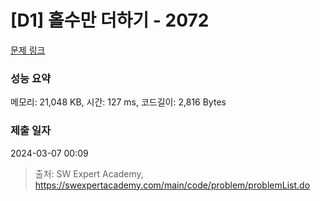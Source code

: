 # [D1] 홀수만 더하기 - 2072 

[문제 링크](https://swexpertacademy.com/main/code/problem/problemDetail.do?contestProbId=AV5QSEhaA5sDFAUq) 

### 성능 요약

메모리: 21,048 KB, 시간: 127 ms, 코드길이: 2,816 Bytes

### 제출 일자

2024-03-07 00:09



> 출처: SW Expert Academy, https://swexpertacademy.com/main/code/problem/problemList.do